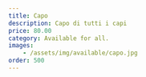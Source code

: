 ```yaml
---
title: Capo
description: Capo di tutti i capi
price: 80.00
category: Available for all.
images: 
    - /assets/img/available/capo.jpg
order: 500
---
```

